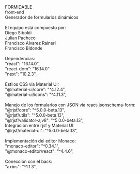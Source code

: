 FORMIDABLE<br>
front-end
<br>
Generador de formularios dinámicos
<br>
<br>
El equipo está compuesto por:
<br>
Diego Siboldi<br>
Julian Pacheco<br>
Francisco Alvarez Raineri<br>
Francisco BIdonde
<br>
<br>
Dependencias: <br>
"react": "16.14.0",<br>
"react-dom": "16.14.0"<br>
"next": "10.2.3",<br>
<br>
Estilos CSS via Material UI:<br>
"@material-ui/core": "^4.12.4",<br>
"@material-ui/icons": "^4.11.3",<br>
<br>
Manejo de los formularios con JSON via react-jsonschema-form:<br>
"@rjsf/core": "^5.0.0-beta.13",<br>
"@rjsf/utils": "^5.0.0-beta.13",<br>
"@rjsf/validator-ajv8": "^5.0.0-beta.13",<br>
Integración entre rjsf y Material UI:<br>
"@rjsf/material-ui": "^5.0.0-beta.13",<br>
<br>
Implementación del editor Monaco:<br>
"monaco-editor": "^0.34.1",<br>
"@monaco-editor/react": "^4.4.6",<br>
<br>
Conección con el back:<br>
"axios": "^1.1.3",<br>

